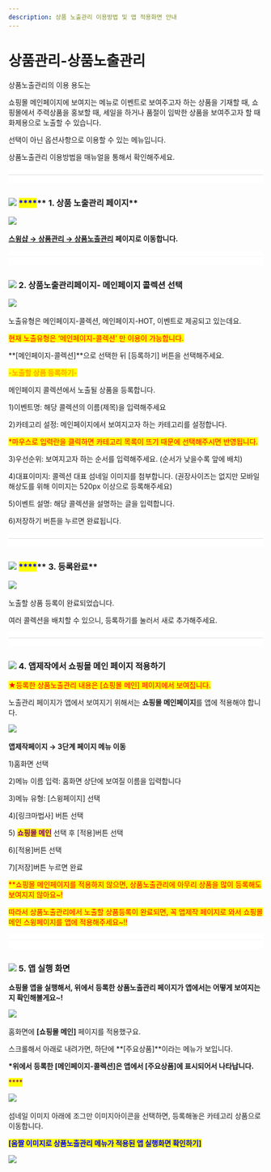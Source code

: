 ```yaml
---
description: 상품 노출관리 이용방법 및 앱 적용화면 안내
---
```


# 상품관리-상품노출관리

상품노출관리의 이용 용도는&#x20;

쇼핑몰 메인페이지에 보여지는 메뉴로 이벤트로 보여주고자 하는 상품을 기재할 때, 쇼핑몰에서 주력상품을 홍보할 때, 세일을 하거나 품절이 임박한 상품을 보여주고자 할 때 화제용으로 노출할 수 있습니다.

선택이 아닌 옵션사항으로 이용할 수 있는 메뉴입니다.

상품노출관리 이용방법을 매뉴얼을 통해서 확인해주세요.

![](<../../.gitbook/assets/구분선 (1).PNG>)

### <mark style="color:blue;"></mark>![](https://wp.swing2app.co.kr/wp-content/uploads/2020/04/%EB%8B%A8%EB%9D%BD1-1.png) <mark style="color:blue;">****</mark>** 1. 상품 노출관리 페이지**

![](https://wp.swing2app.co.kr/wp-content/uploads/2018/11/%EC%83%81%ED%92%88%EB%85%B8%EC%B6%9C%EA%B4%80%EB%A6%AC.png)

[**스윙샵 → 상품관리 → 상품노출관리**](http://www.swing2app.co.kr/view/store\_product\_expression) **페이지로 이동합니다.**

![](<../../.gitbook/assets/구분선 (1).PNG>)

### <mark style="color:blue;"></mark>![](https://wp.swing2app.co.kr/wp-content/uploads/2020/04/%EB%8B%A8%EB%9D%BD1-1.png) <mark style="color:blue;"></mark> **2. 상품노출관리페이지- 메인페이지 콜렉션 선택**

![](https://wp.swing2app.co.kr/wp-content/uploads/2018/11/%EC%83%81%ED%92%88%EB%85%B8%EC%B6%9C%EA%B4%80%EB%A6%AC2-1.png)

노출유형은 메인페이지-콜렉션, 메인페이지-HOT, 이벤트로 제공되고 있는데요.

<mark style="color:red;">현재 노출유형은 ‘메인페이지-콜렉션’ 만 이용이 가능합니다.</mark>&#x20;

**\[메인페이지-콜렉션]**으로 선택한 뒤 \[등록하기] 버튼을 선택해주세요.



<mark style="color:orange;">**-노출할 상품 등록하기-**</mark>

메인페이지 콜렉션에서 노출될 상품을 등록합니다.

1\)이벤트명: 해당 콜렉션의 이름(제목)을 입력해주세요

2\)카테고리 설정: 메인페이지에서 보여지고자 하는 카테고리를 설정합니다.

<mark style="color:red;">\*마우스로 입력란을 클릭하면 카테고리 목록이 뜨기 때문에 선택해주시면 반영됩니다.</mark>

3\)우선순위: 보여지고자 하는 순서를 입력해주세요. (순서가 낮을수록 앞에 배치)

4\)대표이미지: 콜렉션 대표 섬네일 이미지를 첨부합니다. (권장사이즈는 없지만 모바일 해상도를 위해 이미지는 520px 이상으로 등록해주세요)&#x20;

5\)이벤트 설명: 해당 콜렉션을 설명하는 글을 입력합니다.

6\)저장하기 버튼을 누르면 완료됩니다.

![](<../../.gitbook/assets/구분선 (1).PNG>)

### <mark style="color:blue;"></mark>![](https://wp.swing2app.co.kr/wp-content/uploads/2020/04/%EB%8B%A8%EB%9D%BD1-1.png) <mark style="color:blue;">****</mark>** 3. 등록완료**

![](https://wp.swing2app.co.kr/wp-content/uploads/2018/11/%EC%83%81%ED%92%88%EB%85%B8%EC%B6%9C%EA%B4%80%EB%A6%AC3-1.png)

노출할 상품 등록이 완료되었습니다.

여러 콜렉션을 배치할 수 있으니, 등록하기를 눌러서 새로 추가해주세요.

![](<../../.gitbook/assets/구분선 (1).PNG>)

### <mark style="color:blue;"></mark>![](https://wp.swing2app.co.kr/wp-content/uploads/2020/04/%EB%8B%A8%EB%9D%BD1-1.png) <mark style="color:blue;"></mark> **4. 앱제작에서 쇼핑몰 메인 페이지 적용하기**

<mark style="color:red;">★등록한 상품노출관리 내용은 \[쇼핑몰 메인] 페이지에서 보여집니다.</mark>&#x20;

노출관리 페이지가 앱에서 보여지기 위해서는 **쇼핑몰 메인페이지**를 앱에 적용해야 합니다.

![](https://wp.swing2app.co.kr/wp-content/uploads/2019/04/%EC%8A%A4%EC%9C%99%EC%83%B5%EB%A9%94%EC%9D%B81.png)

**앱제작페이지 → 3단계 페이지 메뉴 이동**

1\)홈화면 선택

2\)메뉴 이름 입력: 홈화면 상단에 보여질 이름을 입력합니다

3\)메뉴 유형: \[스윙페이지] 선택

4\)\[링크마법사] 버튼 선택

5\) <mark style="color:purple;">**쇼핑몰 메인**</mark> 선택 후 \[적용]버튼 선택

6\)\[적용]버튼 선택

7\)\[저장]버튼 누르면 완료

<mark style="color:red;">\*\*쇼핑몰 메인페이지를 적용하지 않으면, 상품노출관리에 아무리 상품을 많이 등록해도 보여지지 않아요\~!</mark>

<mark style="color:red;">따라서 상품노출관리에서 노출할 상품등록이 완료되면, 꼭 앱제작 페이지로 와서 쇼핑몰 메인 스윙페이지를 앱에 적용해주세요\~!!</mark>

![](<../../.gitbook/assets/구분선 (1).PNG>)

### <mark style="color:blue;"></mark>![](https://wp.swing2app.co.kr/wp-content/uploads/2020/04/%EB%8B%A8%EB%9D%BD1-1.png) <mark style="color:blue;"></mark> **5. 앱 실행 화면**

**쇼핑몰 앱을 실행해서, 위에서 등록한 상품노출관리 페이지가 앱에서는 어떻게 보여지는지 확인해볼게요\~!**

![](https://wp.swing2app.co.kr/wp-content/uploads/2018/11/%EB%A9%94%EC%9D%B8%EC%BB%AC%EB%A0%89%EC%85%98.png)

홈화면에 **\[쇼핑몰 메인]** 페이지를 적용했구요.

스크롤해서 아래로 내려가면, 하단에 **\[주요상품]**이라는 메뉴가 보입니다.

**\*위에서 등록한 \[메인페이지-콜렉션]은 앱에서 \[주요상품]에 표시되어서 나타납니다.**

<mark style="color:purple;">****</mark>

![](https://wp.swing2app.co.kr/wp-content/uploads/2018/11/%EB%A9%94%EC%9D%B8%EC%BB%AC%EB%A0%89%EC%85%982.png)

섬네일 이미지 아래에 조그만 이미지아이콘을 선택하면, 등록해놓은 카테고리 상품으로 이동합니다.



<mark style="color:blue;">**\[움짤 이미지로 상품노출관리 메뉴가 적용된 앱 실행화면 확인하기]**</mark>

![](https://wp.swing2app.co.kr/wp-content/uploads/2018/11/%EB%85%B9%ED%99%94\_2021\_02\_15\_15\_12\_42\_710.gif)
